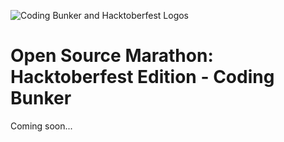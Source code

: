 ![Coding Bunker and Hacktoberfest Logos](https://i.imgur.com/4eER2kf.png)

# Open Source Marathon: Hacktoberfest Edition - Coding Bunker

Coming soon...